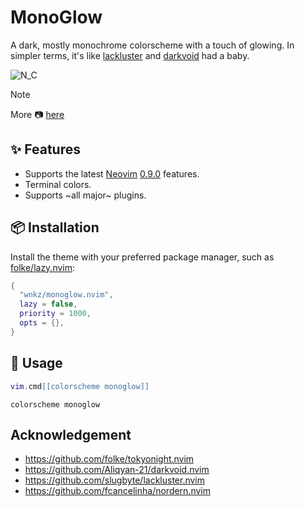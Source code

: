 # MonoGlow

A dark, mostly monochrome colorscheme with a touch of glowing.
In simpler terms, it's like [lackluster](https://github.com/slugbyte/lackluster.nvim) and [darkvoid](https://github.com/Aliqyan-21/darkvoid.nvim) had a baby.

![N_C](https://github.com/user-attachments/assets/66902084-2c9c-4e38-b21d-73c4dbeb955f)

> [!NOTE]
> More 📷 [here](SCREENSHOTS.md)

## ✨ Features

- Supports the latest [Neovim](https://github.com/neovim/neovim)
  [0.9.0](https://github.com/neovim/neovim/releases/tag/v0.9.0) features.
- Terminal colors.
- Supports ~all major~ plugins.

## 📦 Installation

Install the theme with your preferred package manager, such as
[folke/lazy.nvim](https://github.com/folke/lazy.nvim):

```lua
{
  "wnkz/monoglow.nvim",
  lazy = false,
  priority = 1000,
  opts = {},
}
```

## 🚀 Usage

```lua
vim.cmd[[colorscheme monoglow]]
```

```vim
colorscheme monoglow
```

## Acknowledgement

- https://github.com/folke/tokyonight.nvim
- https://github.com/Aliqyan-21/darkvoid.nvim
- https://github.com/slugbyte/lackluster.nvim
- https://github.com/fcancelinha/nordern.nvim
